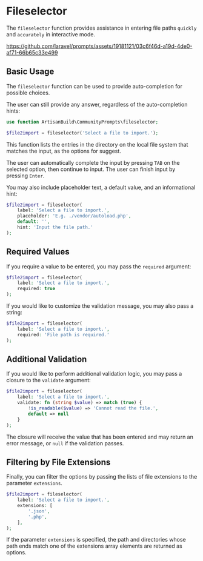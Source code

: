 # Fileselector

The `fileselector` function provides assistance in entering file paths `quickly` and `accurately` in interactive mode.

https://github.com/laravel/prompts/assets/19181121/03c6f46d-a19d-4de0-af71-66b65c33e499

## Basic Usage

The `fileselector` function can be used to provide auto-completion for possible choices.

The user can still provide any answer, regardless of the auto-completion hints:

```php
use function ArtisanBuild\CommunityPrompts\fileselector;

$file2import = fileselector('Select a file to import.');
```

This function lists the entries in the directory on the local file system that matches the input, as the options for suggest.

The user can automatically complete the input by pressing `TAB` on the selected option, then continue to input.
The user can finish input by pressing `Enter`.

You may also include placeholder text, a default value, and an informational hint:

```php
$file2import = fileselector(
    label: 'Select a file to import.',
    placeholder: 'E.g. ./vendor/autoload.php',
    default: '',
    hint: 'Input the file path.'
);
```

## Required Values

If you require a value to be entered, you may pass the `required` argument:

```php
$file2import = fileselector(
    label: 'Select a file to import.',
    required: true
);
```

If you would like to customize the validation message, you may also pass a string:

```php
$file2import = fileselector(
    label: 'Select a file to import.',
    required: 'File path is required.'
);
```

## Additional Validation

If you would like to perform additional validation logic, you may pass a closure to the `validate` argument:

```php
$file2import = fileselector(
    label: 'Select a file to import.',
    validate: fn (string $value) => match (true) {
        !is_readable($value) => 'Cannot read the file.',
        default => null
    }
);
```

The closure will receive the value that has been entered and may return an error message, or `null` if the validation passes.

## Filtering by File Extensions

Finally, you can filter the options by passing the lists of file extensions to the parameter `extensions`.

```php
$file2import = fileselector(
    label: 'Select a file to import.',
    extensions: [
        '.json',
        '.php',
    ],
);
```

If the parameter `extensions` is specified, the path and directories whose path ends match one of the extensions array elements are returned as options.
